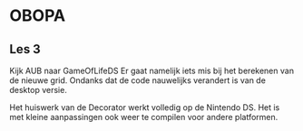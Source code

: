 # OBOPA

## Les 3 ##

Kijk AUB naar GameOfLifeDS
Er gaat namelijk iets mis bij het berekenen van de nieuwe grid. Ondanks dat de code nauwelijks verandert is van de desktop versie.

Het huiswerk van de Decorator werkt volledig op de Nintendo DS.
Het is met kleine aanpassingen ook weer te compilen voor andere platformen.